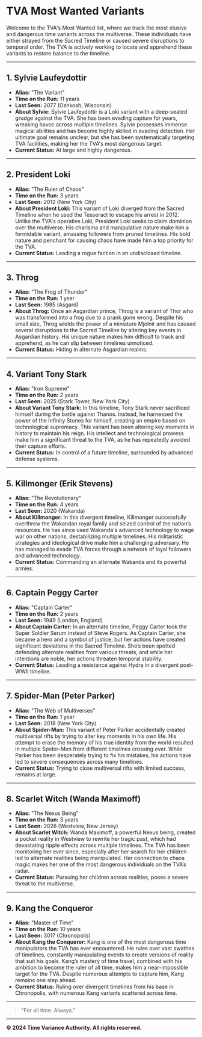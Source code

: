 # **TVA Most Wanted Variants**

Welcome to the TVA's Most Wanted list, where we track the most elusive and dangerous time variants across the multiverse. These individuals have either strayed from the Sacred Timeline or caused severe disruptions to temporal order. The TVA is actively working to locate and apprehend these variants to restore balance to the timeline.

---

## **1. Sylvie Laufeydottir**

- **Alias:** "The Variant"
- **Time on the Run:** 11 years
- **Last Seen:** 2077 (Oshkosh, Wisconsin)
- **About Sylvie:** Sylvie Laufeydottir is a Loki variant with a deep-seated grudge against the TVA. She has been evading capture for years, wreaking havoc across multiple timelines. Sylvie possesses immense magical abilities and has become highly skilled in evading detection. Her ultimate goal remains unclear, but she has been systematically targeting TVA facilities, making her the TVA's most dangerous target.
- **Current Status:** At large and highly dangerous.

---

## **2. President Loki**

- **Alias:** "The Ruler of Chaos"
- **Time on the Run:** 3 years
- **Last Seen:** 2012 (New York City)
- **About President Loki:** This variant of Loki diverged from the Sacred Timeline when he used the Tesseract to escape his arrest in 2012. Unlike the TVA's operative Loki, President Loki seeks to claim dominion over the multiverse. His charisma and manipulative nature make him a formidable variant, amassing followers from pruned timelines. His bold nature and penchant for causing chaos have made him a top priority for the TVA.
- **Current Status:** Leading a rogue faction in an undisclosed timeline.

---

## **3. Throg**

- **Alias:** "The Frog of Thunder"
- **Time on the Run:** 1 year
- **Last Seen:** 1985 (Asgard)
- **About Throg:** Once an Asgardian prince, Throg is a variant of Thor who was transformed into a frog due to a prank gone wrong. Despite his small size, Throg wields the power of a miniature Mjolnir and has caused several disruptions to the Sacred Timeline by altering key events in Asgardian history. His unique nature makes him difficult to track and apprehend, as he can slip between timelines unnoticed.
- **Current Status:** Hiding in alternate Asgardian realms.

---

## **4. Variant Tony Stark**

- **Alias:** "Iron Supreme"
- **Time on the Run:** 2 years
- **Last Seen:** 2025 (Stark Tower, New York City)
- **About Variant Tony Stark:** In this timeline, Tony Stark never sacrificed himself during the battle against Thanos. Instead, he harnessed the power of the Infinity Stones for himself, creating an empire based on technological supremacy. This variant has been altering key moments in history to maintain his reign. His intellect and technological prowess make him a significant threat to the TVA, as he has repeatedly avoided their capture efforts.
- **Current Status:** In control of a future timeline, surrounded by advanced defense systems.

---

## **5. Killmonger (Erik Stevens)**

- **Alias:** "The Revolutionary"
- **Time on the Run:** 4 years
- **Last Seen:** 2020 (Wakanda)
- **About Killmonger:** In this divergent timeline, Killmonger successfully overthrew the Wakandan royal family and seized control of the nation’s resources. He has since used Wakanda's advanced technology to wage war on other nations, destabilizing multiple timelines. His militaristic strategies and ideological drive make him a challenging adversary. He has managed to evade TVA forces through a network of loyal followers and advanced technology.
- **Current Status:** Commanding an alternate Wakanda and its powerful armies.

---

## **6. Captain Peggy Carter**

- **Alias:** "Captain Carter"
- **Time on the Run:** 2 years
- **Last Seen:** 1949 (London, England)
- **About Captain Carter:** In an alternate timeline, Peggy Carter took the Super Soldier Serum instead of Steve Rogers. As Captain Carter, she became a hero and a symbol of justice, but her actions have created significant deviations in the Sacred Timeline. She’s been spotted defending alternate realities from various threats, and while her intentions are noble, her actions threaten temporal stability.
- **Current Status:** Leading a resistance against Hydra in a divergent post-WWII timeline.

---

## **7. Spider-Man (Peter Parker)**

- **Alias:** "The Web of Multiverses"
- **Time on the Run:** 1 year
- **Last Seen:** 2018 (New York City)
- **About Spider-Man:** This variant of Peter Parker accidentally created multiversal rifts by trying to alter key moments in his own life. His attempt to erase the memory of his true identity from the world resulted in multiple Spider-Men from different timelines crossing over. While Parker has been desperately trying to fix his mistakes, his actions have led to severe consequences across many timelines.
- **Current Status:** Trying to close multiversal rifts with limited success, remains at large.

---

## **8. Scarlet Witch (Wanda Maximoff)**

- **Alias:** "The Nexus Being"
- **Time on the Run:** 3 years
- **Last Seen:** 2026 (Westview, New Jersey)
- **About Scarlet Witch:** Wanda Maximoff, a powerful Nexus being, created a pocket reality in Westview to rewrite her tragic past, which had devastating ripple effects across multiple timelines. The TVA has been monitoring her ever since, especially after her search for her children led to alternate realities being manipulated. Her connection to chaos magic makes her one of the most dangerous individuals on the TVA’s radar.
- **Current Status:** Pursuing her children across realities, poses a severe threat to the multiverse.

---

## **9. Kang the Conqueror**

- **Alias:** "Master of Time"
- **Time on the Run:** 10 years
- **Last Seen:** 3017 (Chronopolis)
- **About Kang the Conqueror:** Kang is one of the most dangerous time manipulators the TVA has ever encountered. He rules over vast swathes of timelines, constantly manipulating events to create versions of reality that suit his goals. Kang’s mastery of time travel, combined with his ambition to become the ruler of all time, makes him a near-impossible target for the TVA. Despite numerous attempts to capture him, Kang remains one step ahead.
- **Current Status:** Ruling over divergent timelines from his base in Chronopolis, with numerous Kang variants scattered across time.

---

> "For all time. Always."

---

**© 2024 Time Variance Authority. All rights reserved.**
